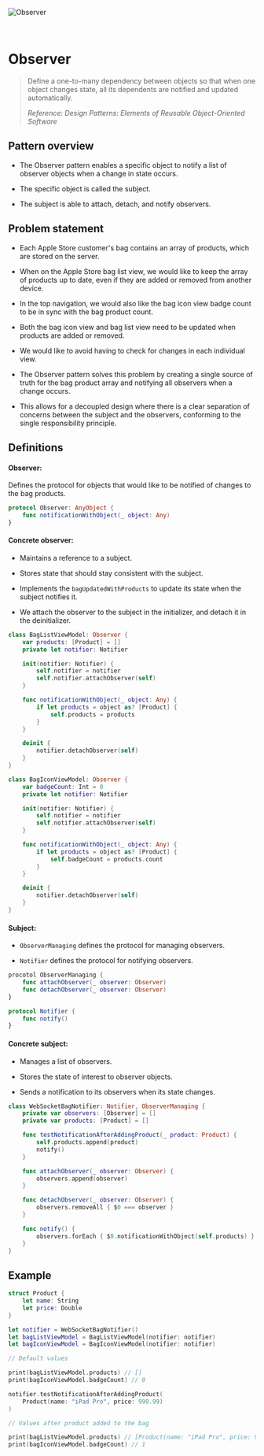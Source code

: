 ![Observer](https://github.com/user-attachments/assets/12361209-cc92-4624-9ffb-3b9005a879d7)

<br />

# Observer

> Define a one-to-many dependency between objects so that when one object changes state, all its dependents are notified and updated automatically.
>
> _Reference: Design Patterns: Elements of Reusable Object-Oriented Software_

## Pattern overview

- The Observer pattern enables a specific object to notify a list of observer objects when a change in state occurs.

- The specific object is called the subject.

- The subject is able to attach, detach, and notify observers.

## Problem statement

- Each Apple Store customer's bag contains an array of products, which are stored on the server.

- When on the Apple Store bag list view, we would like to keep the array of products up to date, even if they are added or removed from another device.

- In the top navigation, we would also like the bag icon view badge count to be in sync with the bag product count.

- Both the bag icon view and bag list view need to be updated when products are added or removed.

- We would like to avoid having to check for changes in each individual view.

- The Observer pattern solves this problem by creating a single source of truth for the bag product array and notifying all observers when a change occurs.

- This allows for a decoupled design where there is a clear separation of concerns between the subject and the observers, conforming to the single responsibility principle.

## Definitions

#### Observer:

Defines the protocol for objects that would like to be notified of changes to the bag products.

```swift
protocol Observer: AnyObject {
    func notificationWithObject(_ object: Any)
}
```

#### Concrete observer:

- Maintains a reference to a subject.

- Stores state that should stay consistent with the subject.

- Implements the `bagUpdatedWithProducts` to update its state when the subject notifies it.

- We attach the observer to the subject in the initializer, and detach it in the deinitializer.

```swift
class BagListViewModel: Observer {
    var products: [Product] = []
    private let notifier: Notifier

    init(notifier: Notifier) {
        self.notifier = notifier
        self.notifier.attachObserver(self)
    }

    func notificationWithObject(_ object: Any) {
        if let products = object as? [Product] {
            self.products = products
        }
    }

    deinit {
        notifier.detachObserver(self)
    }
}

class BagIconViewModel: Observer {
    var badgeCount: Int = 0
    private let notifier: Notifier

    init(notifier: Notifier) {
        self.notifier = notifier
        self.notifier.attachObserver(self)
    }

    func notificationWithObject(_ object: Any) {
        if let products = object as? [Product] {
            self.badgeCount = products.count
        }
    }

    deinit {
        notifier.detachObserver(self)
    }
}
```

#### Subject:

- `ObserverManaging` defines the protocol for managing observers.

- `Notifier` defines the protocol for notifying observers.

```swift
procotol ObserverManaging {
    func attachObserver(_ observer: Observer)
    func detachObserver(_ observer: Observer)
}

protocol Notifier {
    func notify()
}
```

#### Concrete subject:

- Manages a list of observers.

- Stores the state of interest to observer objects.

- Sends a notification to its observers when its state changes.

```swift
class WebSocketBagNotifier: Notifier, ObserverManaging {
    private var observers: [Observer] = []
    private var products: [Product] = []

    func testNotificationAfterAddingProduct(_ product: Product) {
        self.products.append(product)
        notify()
    }

    func attachObserver(_ observer: Observer) {
        observers.append(observer)
    }

    func detachObserver(_ observer: Observer) {
        observers.removeAll { $0 === observer }
    }

    func notify() {
        observers.forEach { $0.notificationWithObject(self.products) }
    }
}
```

## Example

```swift
struct Product {
    let name: String
    let price: Double
}

let notifier = WebSocketBagNotifier()
let bagListViewModel = BagListViewModel(notifier: notifier)
let bagIconViewModel = BagIconViewModel(notifier: notifier)

// Default values

print(bagListViewModel.products) // []
print(bagIconViewModel.badgeCount) // 0

notifier.testNotificationAfterAddingProduct(
    Product(name: "iPad Pro", price: 999.99)
)

// Values after product added to the bag

print(bagListViewModel.products) // [Product(name: "iPad Pro", price: 999.99)]
print(bagIconViewModel.badgeCount) // 1
```
